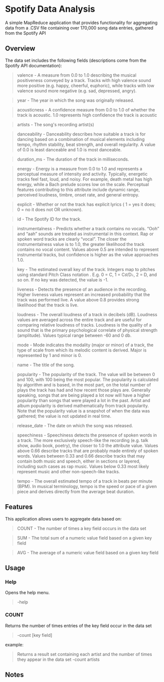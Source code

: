 # Spotify Data Analysis
A simple MapReduce application that provides functionality for aggregating data from a .CSV file containing over 170,000 song data entries, gathered from the Spotify API

## Overview
The data set includes the following fields (descriptions come from the Spotify API documentation):
> valence - A measure from 0.0 to 1.0 describing the musical positiveness conveyed by a track. Tracks with high valence sound more positive (e.g. happy, cheerful, euphoric), while tracks with low valence sound more negative (e.g. sad, depressed, angry).

> year - The year in which the song was originally released.

> acousticness - A confidence measure from 0.0 to 1.0 of whether the track is acoustic. 1.0 represents high confidence the track is acoustic

> artists - The song's recording artist(s)

> danceability - Danceability describes how suitable a track is for dancing based on a combination of musical elements including tempo, rhythm stability, beat strength, and overall regularity. A value of 0.0 is least danceable and 1.0 is most danceable.

> duration_ms - The duration of the track in milliseconds.

> energy - Energy is a measure from 0.0 to 1.0 and represents a perceptual measure of intensity and activity. Typically, energetic tracks feel fast, loud, and noisy. For example, death metal has high energy, while a Bach prelude scores low on the scale. Perceptual features contributing to this attribute include dynamic range, perceived loudness, timbre, onset rate, and general entropy.

> explicit - Whether or not the track has explicit lyrics ( 1 = yes it does; 0 = no it does not OR unknown).

> id - The Spotify ID for the track.

> instrumentalness - Predicts whether a track contains no vocals. “Ooh” and “aah” sounds are treated as instrumental in this context. Rap or spoken word tracks are clearly “vocal”. The closer the instrumentalness value is to 1.0, the greater likelihood the track contains no vocal content. Values above 0.5 are intended to represent instrumental tracks, but confidence is higher as the value approaches 1.0.

> key - The estimated overall key of the track. Integers map to pitches using standard Pitch Class notation . E.g. 0 = C, 1 = C♯/D♭, 2 = D, and so on. If no key was detected, the value is -1.

> liveness - Detects the presence of an audience in the recording. Higher liveness values represent an increased probability that the track was performed live. A value above 0.8 provides strong likelihood that the track is live.

> loudness - The overall loudness of a track in decibels (dB). Loudness values are averaged across the entire track and are useful for comparing relative loudness of tracks. Loudness is the quality of a sound that is the primary psychological correlate of physical strength (amplitude). Values typical range between -60 and 0 db.

> mode - Mode indicates the modality (major or minor) of a track, the type of scale from which its melodic content is derived. Major is represented by 1 and minor is 0.

> name - The title of the song.

> popularity - The popularity of the track. The value will be between 0 and 100, with 100 being the most popular. The popularity is calculated by algorithm and is based, in the most part, on the total number of plays the track has had and how recent those plays are. Generally speaking, songs that are being played a lot now will have a higher popularity than songs that were played a lot in the past. Artist and album popularity is derived mathematically from track popularity. Note that the popularity value is a snapshot of when the data was gathered; the value is not updated in real time.

> release_date - The date on which the song was released.

> speechiness - Speechiness detects the presence of spoken words in a track. The more exclusively speech-like the recording (e.g. talk show, audio book, poetry), the closer to 1.0 the attribute value. Values above 0.66 describe tracks that are probably made entirely of spoken words. Values between 0.33 and 0.66 describe tracks that may contain both music and speech, either in sections or layered, including such cases as rap music. Values below 0.33 most likely represent music and other non-speech-like tracks.

> tempo - The overall estimated tempo of a track in beats per minute (BPM). In musical terminology, tempo is the speed or pace of a given piece and derives directly from the average beat duration.

## Features
This application allows users to aggregate data based on:
> COUNT - The number of times a key field occurs in the data set

> SUM - The total sum of a numeric value field based on a given key field

> AVG - The average of a numeric value field based on a given key field

## Usage
### Help
Opens the help menu.
> -help

### COUNT
Returns the number of times entries of the key field occur in the data set
> -count [key field]

example:
> Returns a result set containing each artist and the number of times they appear in the data set
> -count artists

## Notes
